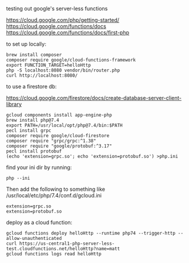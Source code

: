 testing out google's server-less functions

https://cloud.google.com/php/getting-started/
https://cloud.google.com/functions/docs
https://cloud.google.com/functions/docs/first-php

to set up locally:

	brew install composer
	composer require google/cloud-functions-framework
	export FUNCTION_TARGET=helloHttp
	php -S localhost:8080 vendor/bin/router.php
	curl http://localhost:8080/

to use a firestore db:

https://cloud.google.com/firestore/docs/create-database-server-client-library

	gcloud components install app-engine-php
	brew install php@7.4
	export PATH=/usr/local/opt/php@7.4/bin:$PATH
	pecl install grpc
	composer require google/cloud-firestore
	composer require "grpc/grpc:^1.38"
	composer require "google/protobuf:^3.17"
	pecl install protobuf
	(echo 'extension=grpc.so'; echo 'extension=protobuf.so') >php.ini

find your ini dir by running:

	php --ini

Then add the following to something like /usr/local/etc/php/7.4/conf.d/gcloud.ini

	extension=grpc.so
	extension=protobuf.so

deploy as a cloud function:

	gcloud functions deploy helloHttp --runtime php74 --trigger-http --allow-unauthenticated
	curl https://us-central1-php-server-less-test.cloudfunctions.net/helloHttp?name=matt
	gcloud functions logs read helloHttp
